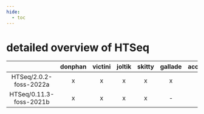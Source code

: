 ```yaml
---
hide:
  - toc
---
```


detailed overview of HTSeq
==========================

| |donphan|victini|joltik|skitty|gallade|accelgor|swalot|doduo|
| :---: | :---: | :---: | :---: | :---: | :---: | :---: | :---: | :---: |
|HTSeq/2.0.2-foss-2022a|x|x|x|x|x|x|x|x|
|HTSeq/0.11.3-foss-2021b|x|x|x|x|-|x|x|x|
